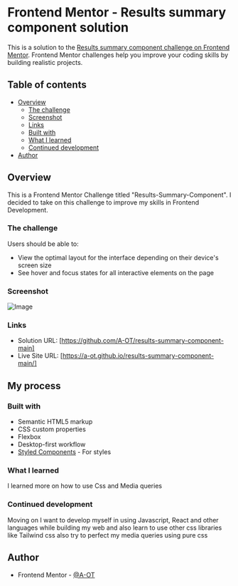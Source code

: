 # Frontend Mentor - Results summary component solution

This is a solution to the [Results summary component challenge on Frontend Mentor](https://www.frontendmentor.io/challenges/results-summary-component-CE_K6s0maV). Frontend Mentor challenges help you improve your coding skills by building realistic projects. 

## Table of contents

- [Overview](#overview)
  - [The challenge](#the-challenge)
  - [Screenshot](#screenshot)
  - [Links](#links)
  - [Built with](#built-with)
  - [What I learned](#what-i-learned)
  - [Continued development](#continued-development)
- [Author](#author)


## Overview

This is a Frontend Mentor Challenge titled "Results-Summary-Component". I decided to take on this challenge to improve my skills in Frontend Development.

### The challenge

Users should be able to:

- View the optimal layout for the interface depending on their device's screen size
- See hover and focus states for all interactive elements on the page

### Screenshot

![Image]([relative/Screenshot/Frontend%20Mentor%20-%20Results%20summary%20component%20.png](https://github.com/A-OT/results-summary-component-main/blob/main/Screenshot/Frontend%20Mentor%20-%20Results%20summary%20component.png))


### Links

- Solution URL: [https://github.com/A-OT/results-summary-component-main]
- Live Site URL: [https://a-ot.github.io/results-summary-component-main/]
## My process

### Built with

- Semantic HTML5 markup
- CSS custom properties
- Flexbox
- Desktop-first workflow
- [Styled Components](https://styled-components.com/) - For styles

### What I learned

I learned more on how to use Css and Media queries

### Continued development

Moving on I want to develop myself in using Javascript, React and other languages while building my web and also learn to use other css libraries like Tailwind css also try to perfect my media queries using pure css

## Author

- Frontend Mentor - [@A-OT](https://www.frontendmentor.io/profile/A-OT)

